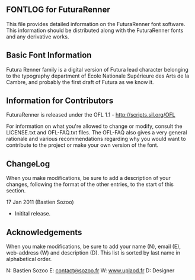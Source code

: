 FONTLOG for FuturaRenner
-------------------

This file provides detailed information on the FuturaRenner font software.
This information should be distributed along with the FuturaRenner fonts
and any derivative works.


Basic Font Information
--------------------------

Futura Renner family is a digital version of Futura lead character belonging to the typography department of Ecole Nationale Supérieure des Arts de la Cambre, and probably the first draft of Futura as we know it.


Information for Contributors
------------------------------

FuturaRenner is released under the OFL 1.1 - http://scripts.sil.org/OFL

For information on what you're allowed to change or modify, consult the
LICENSE.txt and OFL-FAQ.txt files. The OFL-FAQ also gives a very general
rationale and various recommendations regarding why you would want to
contribute to the project or make your own version of the font.


ChangeLog
----------

When you make modifications, be sure to add a description of your changes,
following the format of the other entries, to the start of this section.
  
17 Jan 2011 (Bastien Sozoo)
- Initital release.


Acknowledgements
-------------------------

When you make modifications, be sure to add your name (N), email (E),
web-address (W) and description (D). This list is sorted by last name in
alphabetical order.
  
  N: Bastien Sozoo
  E: contact@sozoo.fr
  W: www.uplaod.fr
  D: Designer